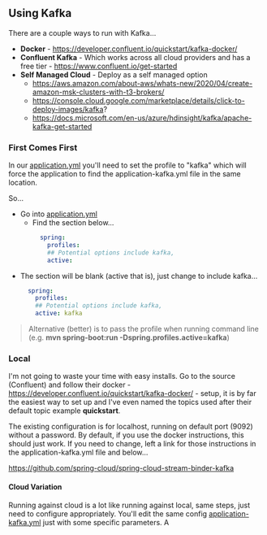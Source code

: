 ## Using Kafka

There are a couple ways to run with Kafka...

* **Docker** - https://developer.confluent.io/quickstart/kafka-docker/
* **Confluent Kafka** - Which works across all cloud providers and has a free tier - https://www.confluent.io/get-started
* **Self Managed Cloud** - Deploy as a self managed option
    * https://aws.amazon.com/about-aws/whats-new/2020/04/create-amazon-msk-clusters-with-t3-brokers/
    * https://console.cloud.google.com/marketplace/details/click-to-deploy-images/kafka?
    * https://docs.microsoft.com/en-us/azure/hdinsight/kafka/apache-kafka-get-started

### First Comes First

In our [application.yml](../src/main/resources/application.yml) you'll need to set the profile to "kafka" 
which will force the application to find the application-kafka.yml file in the same location.

So...

* Go into [application.yml](../src/main/resources/application.yml)
  * Find the section below...
    ```yaml
      spring:
        profiles:
        ## Potential options include kafka,
        active:     
    ```
* The section will be blank (active that is), just change to include kafka...
    ```yaml
      spring:
        profiles:
        ## Potential options include kafka,
        active: kafka
    ```

> Alternative (better) is to pass the profile when running command line (e.g. **mvn spring-boot:run -Dspring.profiles.active=kafka**)

### Local

I'm not going to waste your time with easy installs.  Go to the source (Confluent) and follow 
their docker - https://developer.confluent.io/quickstart/kafka-docker/ - setup, it is by far the easiest 
way to set up and I've even named the topics used after their default topic example **quickstart**.

The existing configuration is for localhost, running on default port (9092) without a password.  By default, if you use the docker instructions, this should just work.  If you need to change, left a link for those instructions in the application-kafka.yml file and below...

https://github.com/spring-cloud/spring-cloud-stream-binder-kafka

#### Cloud Variation

Running against cloud is a lot like running against local, same steps, just need 
to configure appropriately.  You'll edit the same config [application-kafka.yml](../src/main/resources/application-kafka.yml) 
just with some specific parameters.  A